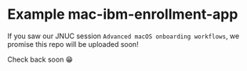 # Example mac-ibm-enrollment-app 

If you saw our JNUC session `Advanced macOS onboarding workflows`, we promise this repo will be uploaded soon!

Check back soon 😁
